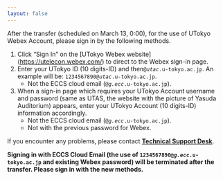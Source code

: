 ```yaml
---
layout: false
---
```


After the transfer (scheduled on March 13, 0:00), for the use of UTokyo Webex Account, please sign in by the following methods.

1. Click “Sign In” on the [UTokyo Webex website] (https://utelecon.webex.com/) to direct to the Webex sign-in page.
1. Enter your UTokyo ID (10 digits-ID) and then<code>@<em>utac</em>.u-tokyo.ac.jp</code>. An example will be: <code>1234567890@<em>utac</em>.u-tokyo.ac.jp</code>.
    - Not the ECCS cloud email (<code>@<em>g.ecc</em>.u-tokyo.ac.jp</code>).
1. When a sign-in page which requires your UTokyo Account username and password (same as UTAS, the website with the picture of Yasuda Auditorium) appears, enter your UTokyo Account (10 digits-ID) information accordingly.
    - Not the ECCS cloud email (<code>@<em>g.ecc</em>.u-tokyo.ac.jp</code>).
    - Not with the previous password for Webex.

If you encounter any problems, please contact **[Technical Support Desk](/en/support/)**.

**Signing in with ECCS Cloud Email (the use of <code>1234567890@<em>g.ecc</em>.u-tokyo.ac.jp</code> and existing Webex password) will be terminated after the transfer. Please sign in with the new methods.**
